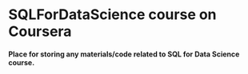# SQLForDataScience course on Coursera

#### Place for storing any materials/code related to SQL for Data Science course.
